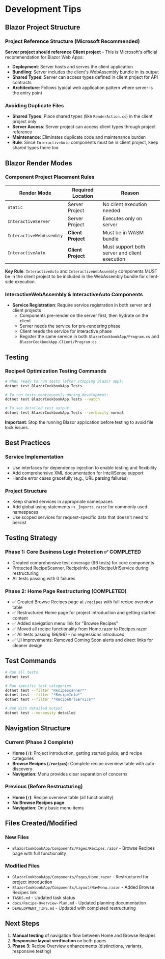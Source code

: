 # Development Tips

## Blazor Project Structure

### Project Reference Structure (Microsoft Recommended)

**Server project should reference Client project** - This is Microsoft's official recommendation for Blazor Web Apps:

- **Deployment**: Server hosts and serves the client application
- **Bundling**: Server includes the client's WebAssembly bundle in its output  
- **Shared Types**: Server can access types defined in client project for API contracts
- **Architecture**: Follows typical web application pattern where server is the entry point

### Avoiding Duplicate Files

- **Shared Types**: Place shared types (like `RenderAction.cs`) in the client project only
- **Server Access**: Server project can access client types through project reference
- **Maintenance**: Eliminates duplicate code and maintenance burden
- **Rule**: Since `InteractiveAuto` components must be in client project, keep shared types there too

## Blazor Render Modes

### Component Project Placement Rules

| Render Mode              | Required Location  | Reason                                        |
| ------------------------ | ------------------ | --------------------------------------------- |
| `Static`                 | Server Project     | No client execution needed                    |
| `InteractiveServer`      | Server Project     | Executes only on server                       |
| `InteractiveWebAssembly` | **Client Project** | Must be in WASM bundle                        |
| `InteractiveAuto`        | **Client Project** | Must support both server and client execution |

**Key Rule**: `InteractiveAuto` and `InteractiveWebAssembly` components MUST be in the client project to be included in the WebAssembly bundle for client-side execution.

### InteractiveWebAssembly & InteractiveAuto Components

- **Service Registration**: Require service registration in both server and client projects
  - Components pre-render on the server first, then hydrate on the client
  - Server needs the service for pre-rendering phase
  - Client needs the service for interactive phase
  - Register the same service in both `BlazorCookbookApp/Program.cs` and `BlazorCookbookApp.Client/Program.cs`

## Testing

### Recipe4 Optimization Testing Commands

```bash
# When ready to run tests (after stopping Blazor app):
dotnet test BlazorCookbookApp.Tests

# To run tests continuously during development:
dotnet test BlazorCookbookApp.Tests --watch

# To see detailed test output:
dotnet test BlazorCookbookApp.Tests --verbosity normal
```

**Important**: Stop the running Blazor application before testing to avoid file lock issues.

## Best Practices

### Service Implementation

- Use interfaces for dependency injection to enable testing and flexibility
- Add comprehensive XML documentation for IntelliSense support
- Handle error cases gracefully (e.g., URL parsing failures)

### Project Structure

- Keep shared services in appropriate namespaces
- Add global using statements in `_Imports.razor` for commonly used namespaces
- Use scoped services for request-specific data that doesn't need to persist

## Testing Strategy

### Phase 1: Core Business Logic Protection ✅ COMPLETED
- Created comprehensive test coverage (96 tests) for core components
- Protected RecipeScanner, RecipeInfo, and RecipeUrlService during restructuring
- All tests passing with 0 failures

### Phase 2: Home Page Restructuring (COMPLETED)
- ✅ Created Browse Recipes page at `/recipes` with full recipe overview table
- ✅ Restructured Home page for project introduction and getting started content
- ✅ Added navigation menu link for "Browse Recipes"
- ✅ Moved all recipe functionality from Home.razor to Recipes.razor
- ✅ All tests passing (96/96) - no regressions introduced
- ✅ UI improvements: Removed Coming Soon alerts and direct links for cleaner design

## Test Commands

```bash
# Run all tests
dotnet test

# Run specific test categories
dotnet test --filter "RecipeScanner*"
dotnet test --filter "*RecipeInfo*" 
dotnet test --filter "*RecipeUrlService*"

# Run with detailed output
dotnet test --verbosity detailed
```

## Navigation Structure

### Current (Phase 2 Complete)
- **Home (`/`)**: Project introduction, getting started guide, and recipe categories
- **Browse Recipes (`/recipes`)**: Complete recipe overview table with auto-discovery
- **Navigation**: Menu provides clear separation of concerns

### Previous (Before Restructuring)
- **Home (`/`)**: Recipe overview table (all functionality)
- **No Browse Recipes page**
- **Navigation**: Only basic menu items

## Files Created/Modified

### New Files
- `BlazorCookbookApp/Components/Pages/Recipes.razor` - Browse Recipes page with full functionality

### Modified Files  
- `BlazorCookbookApp/Components/Pages/Home.razor` - Restructured for project introduction
- `BlazorCookbookApp/Components/Layout/NavMenu.razor` - Added Browse Recipes link
- `TASKS.md` - Updated task status
- `docs/Recipe-Overview-Plan.md` - Updated planning documentation
- `DEVELOPMENT_TIPS.md` - Updated with completed restructuring

## Next Steps

1. **Manual testing** of navigation flow between Home and Browse Recipes
2. **Responsive layout verification** on both pages
3. **Phase 3**: Recipe Overview enhancements (distinctions, variants, responsive testing)